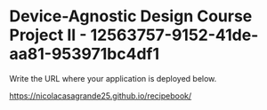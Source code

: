 # Device-Agnostic Design Course Project II - 12563757-9152-41de-aa81-953971bc4df1

Write the URL where your application is deployed below.

https://nicolacasagrande25.github.io/recipebook/